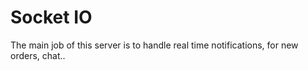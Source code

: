 # Socket IO

The main job of this server is to handle real time notifications, for new orders, chat..
